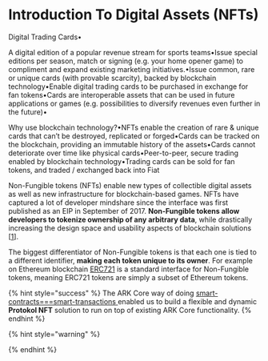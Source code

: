 # Introduction To Digital Assets \(NFTs\)



Digital Trading Cards•

A digital edition of a popular revenue stream for sports teams•Issue special editions per season, match or signing \(e.g. your home opener game\) to compliment and expand existing marketing initiatives.•Issue common, rare or unique cards \(with provable scarcity\), backed by blockchain technology•Enable digital trading cards to be purchased in exchange for fan tokens•Cards are interoperable assets that can be used in future applications or games \(e.g. possibilities to diversify revenues even further in the future\)•

Why use blockchain technology?•NFTs enable the creation of rare & unique cards that can’t be destroyed, replicated or forged•Cards can be tracked on the blockchain, providing an immutable history of the assets•Cards cannot deteriorate over time like physical cards•Peer-to-peer, secure trading enabled by blockchain technology•Trading cards can be sold for fan tokens, and traded / exchanged back into Fiat

Non-Fungible tokens \(NFTs\) enable new types of collectible digital assets as well as new infrastructure for blockchain-based games.  NFTs have captured a lot of developer mindshare since the interface was first published as an EIP in September of 2017. **Non-Fungible tokens allow developers to tokenize ownership of any arbitrary data**, while drastically increasing the design space  and usability aspects of blockchain solutions \[[1](https://education.district0x.io/general-topics/understanding-ethereum/erc-721-tokens/)\].

The biggest differentiator of Non-Fungible tokens is that each one is tied to a different identifier, **making each token unique to its owner**. For example on Ethereum blockchain [ERC721](http://erc721.org/) is a standard interface for Non-Fungible tokens, meaning ERC721 tokens are simply a subset of Ethereum tokens.

{% hint style="success" %}
The ARK Core way of doing [smart-contracts===smart-transactions ](https://learn.ark.dev/application-development/how-to-write-custom-transactions-types)enabled us to build a flexible and dynamic **Protokol NFT** solution to run on top of existing ARK Core functionality. 
{% endhint %}

{% hint style="warning" %}

{% endhint %}

